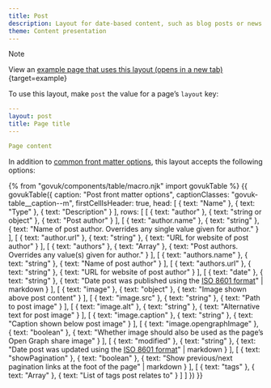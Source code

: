 ```yaml
---
title: Post
description: Layout for date-based content, such as blog posts or news items.
theme: Content presentation
---
```


> [!NOTE]
> View an [example page that uses this layout (opens in a new tab)](/example/post){target=example}

To use this layout, make `post` the value for a page’s `layout` key:

```yaml
---
layout: post
title: Page title
---

Page content
```

In addition to [common front matter options](/layouts/front-matter-options), this layout accepts the following options:

{% from "govuk/components/table/macro.njk" import govukTable %}
{{ govukTable({
  caption: "Post front matter options",
  captionClasses: "govuk-table__caption--m",
  firstCellIsHeader: true,
  head: [
    { text: "Name" },
    { text: "Type" },
    { text: "Description" }
  ],
  rows: [
    [
      { text: "author" },
      { text: "string or object" },
      { text: "Post author" }
    ],
    [
      { text: "author.name" },
      { text: "string" },
      { text: "Name of post author. Overrides any single value given for author." }
    ],
    [
      { text: "author.url" },
      { text: "string" },
      { text: "URL for website of post author" }
    ],
    [
      { text: "authors" },
      { text: "Array" },
      { text: "Post authors. Overrides any value(s) given for author." }
    ],
    [
      { text: "authors.name" },
      { text: "string" },
      { text: "Name of post author" }
    ],
    [
      { text: "authors.url" },
      { text: "string" },
      { text: "URL for website of post author" }
    ],
    [
      { text: "date" },
      { text: "string" },
      { text: "Date post was published using the [ISO 8601 format](https://en.wikipedia.org/wiki/ISO_8601)" | markdown }
    ],
    [
      { text: "image" },
      { text: "object" },
      { text: "Image shown above post content" }
    ],
    [
      { text: "image.src" },
      { text: "string" },
      { text: "Path to post image" }
    ],
    [
      { text: "image.alt" },
      { text: "string" },
      { text: "Alternative text for post image" }
    ],
    [
      { text: "image.caption" },
      { text: "string" },
      { text: "Caption shown below post image" }
    ],
    [
      { text: "image.opengraphImage" },
      { text: "boolean" },
      { text: "Whether image should also be used as the page’s Open Graph share image" }
    ],
    [
      { text: "modified" },
      { text: "string" },
      { text: "Date post was updated using the [ISO 8601 format](https://en.wikipedia.org/wiki/ISO_8601)" | markdown }
    ],
    [
      { text: "showPagination" },
      { text: "boolean" },
      { text: "Show previous/next pagination links at the foot of the page" | markdown }
    ],
    [
      { text: "tags" },
      { text: "Array" },
      { text: "List of tags post relates to" }
    ]
  ]
}) }}
